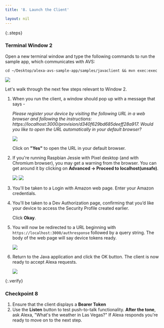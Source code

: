 ```yaml
---
title: '8. Launch the Client'

layout: nil
---
```


{:.steps}
### Terminal Window 2

Open a new terminal window and type the following commands to run the sample app, which communicates with AVS:

	cd ~/Desktop/alexa-avs-sample-app/samples/javaclient && mvn exec:exec

![](assets/avs-pi-3.png)

Let's walk through the next few steps relevant to Window 2.

1. When you run the client, a window should pop up with a message that says -

	 *Please register your device by visiting the following URL in a web browser and following the instructions: https://localhost:3000/provision/d340f629bd685deeff28a917. Would you like to open the URL automatically in your default browser?*

	 ![](assets/avs-pi-5.png)

	 Click on **"Yes"** to open the URL in your default browser.

2. If you're running Raspbian Jessie with Pixel desktop (and with Chromium browser), you may get a warning from the browser. You can get around it by clicking on **Advanced -> Proceed to localhost(unsafe)**.

	![](assets/safety-1.png)
	![](assets/safety-2.png)

3. You'll be taken to a Login with Amazon web page. Enter your Amazon credentials.

4. You'll be taken to a Dev Authorization page, confirming that you’d like your device to access the Security Profile created earlier.

	 Click **Okay**.

5. You will now be redirected to a URL beginning with `https://localhost:3000/authresponse` followed by a query string. The body of the web page will say device tokens ready.

	![](assets/avs-device-tokens-ready.png)

6. Return to the Java application and click the OK button. The client is now ready to accept Alexa requests.

	![](assets/avs-click-ok.png)

{:.verify}
### Checkpoint 8

1. Ensure that the client displays a **Bearer Token** 
2. Use the **Listen** button to test push-to-talk functionality. **After the tone**, ask Alexa, "What's the weather in Las Vegas?" If Alexa responds you're ready to move on to the next step.

